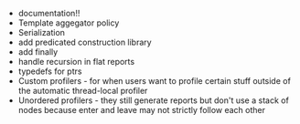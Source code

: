 * documentation!!
* Template aggegator policy
* Serialization
* add predicated construction library
* add finally
* handle recursion in flat reports
* typedefs for ptrs
* Custom profilers - for when users want to profile certain stuff outside of the automatic thread-local profiler
* Unordered profilers - they still generate reports but don't use a stack of nodes because enter and leave may not strictly follow each other
